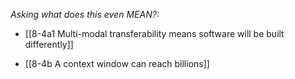 *Asking what does this even MEAN?:*
- [[8-4a1 Multi-modal transferability means software will be built differently]]

- [[8-4b A context window can reach billions]]
